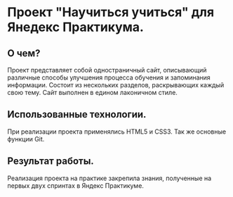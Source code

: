 # Проект "Научиться учиться" для Янедекс Практикума.

## О чем?
  Проект представляет собой одностраничный сайт, описывающий различные способы улучшения процесса обучения и запоминания информации. 
Состоит из нескольких разделов, раскрывающих каждый свою тему. Сайт выполнен в едином лаконичном стиле.

## Использованные технологии. 
  При реализации проекта применялись HTML5 и CSS3. Так же основные функции Git.
  
## Результат работы.
Реализация проекта на практике закрепила знания, полученные на первых двух спринтах в Яндекс Практикуме.
